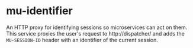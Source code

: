# mu-identifier

An HTTP proxy for identifying sessions so microservices can act on them.  This service proxies the user's request to http://dispatcher/ and adds the `MU-SESSION-ID` header with an identifier of the current session.


